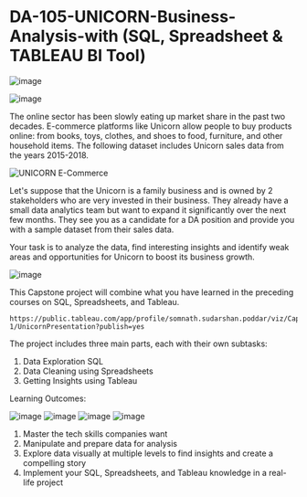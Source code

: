 # DA-105-UNICORN-Business-Analysis-with (SQL, Spreadsheet & TABLEAU BI Tool) 

![image](https://github.com/SOMPODDA/DA-105-UNICORN-Business-Analysis-Project-IV/assets/70188796/3b6678de-1cf7-4019-a0b8-3074ed8fa20b)
 
![image](https://github.com/SOMPODDA/DA-105-UNICORN-Business-Analysis-Project-IV/assets/70188796/f989f515-2c72-4ecc-a169-32bdf3bf7a8e)

The online sector has been slowly eating up market share in the past two decades. E-commerce platforms like Unicorn allow people to buy products online: from books, toys, clothes, and shoes to food, furniture, and other household items. The following dataset includes Unicorn sales data from the years 2015-2018.

![UNICORN E-Commerce](https://github.com/SOMPODDA/DA-105-UNICORN-Business-Analysis-Project-IV/assets/70188796/64105057-e713-41ab-b157-c56f0a538ab6)

Let's suppose that the Unicorn is a family business and is owned by 2 stakeholders who are very invested in their business. They already have a small data analytics team but want to expand it significantly over the next few months. They see you as a candidate for a DA position and provide you with a sample dataset from their sales data.



Your task is to analyze the data, find interesting insights and identify weak areas and opportunities for Unicorn to boost its business growth.

![image](https://github.com/SOMPODDA/DA-105-UNICORN-Business-Analysis-Project-IV/assets/70188796/8264cd81-64fb-4b4b-8982-bc9fe2d29c3d)   

This Capstone project will combine what you have learned in the preceding courses on SQL, Spreadsheets, and Tableau. 

    https://public.tableau.com/app/profile/somnath.sudarshan.poddar/viz/CapstonePROJECT_data-1/UnicornPresentation?publish=yes

The project includes three main parts, each with their own subtasks:

1. Data Exploration SQL
2. Data Cleaning using Spreadsheets
3. Getting Insights using Tableau

     
Learning Outcomes:

![image](https://github.com/SOMPODDA/DA-105-UNICORN-Business-Analysis-Project-IV/assets/70188796/8165a7f2-d899-4aea-8e03-f2e438d9672c)
![image](https://github.com/SOMPODDA/DA-105-UNICORN-Business-Analysis-Project-IV/assets/70188796/ba890af4-b018-48a0-90bd-f4a88900ef1e)
![image](https://github.com/SOMPODDA/DA-105-UNICORN-Business-Analysis-Project-IV/assets/70188796/a93c2b54-f6aa-4ab7-9307-e16fddc606e1)
![image](https://github.com/SOMPODDA/DA-105-UNICORN-Business-Analysis-Project-IV/assets/70188796/c93965ea-6a50-4d68-b8be-aacba1949572)

1. Master the tech skills companies want 
2. Manipulate and prepare data for analysis  
3. Explore data visually at multiple levels to find insights and create a compelling story  
4. Implement your SQL, Spreadsheets, and Tableau knowledge in a real-life project 
